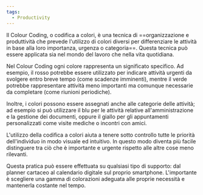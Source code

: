 ```yaml
---
tags:
  - Productivity
---
```

Il Colour Coding, o codifica a colori, è una tecnica di ==organizzazione e produttività che prevede l'utilizzo di colori diversi per differenziare le attività in base alla loro importanza, urgenza o categoria==.
Questa tecnica può essere applicata sia nel mondo del lavoro che nella vita quotidiana.

Nel Colour Coding ogni colore rappresenta un significato specifico. Ad esempio, il rosso potrebbe essere utilizzato per indicare attività urgenti da svolgere entro breve tempo (come scadenze imminenti), mentre il verde potrebbe rappresentare attività meno importanti ma comunque necessarie da completare (come riunioni periodiche).

Inoltre, i colori possono essere assegnati anche alle categorie delle attività; ad esempio si può utilizzare il blu per le attività relative all'amministrazione e la gestione dei documenti, oppure il giallo per gli appuntamenti personalizzati come visite mediche o incontri con amici.

L'utilizzo della codifica a colori aiuta a tenere sotto controllo tutte le priorità dell'individuo in modo visuale ed intuitivo. In questo modo diventa più facile distinguere tra ciò che è importante e urgente rispetto alle altre cose meno rilevanti.

Questa pratica può essere effettuata su qualsiasi tipo di supporto: dal planner cartaceo al calendario digitale sul proprio smartphone. L'importante è scegliere una gamma di colorazioni adeguata alle proprie necessità e mantenerla costante nel tempo.